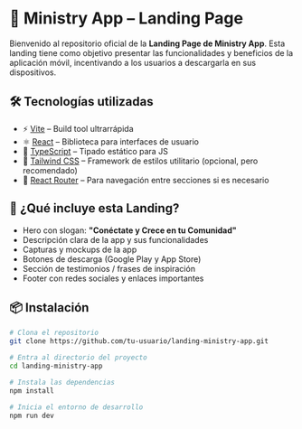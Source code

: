 # 🌟 Ministry App – Landing Page

Bienvenido al repositorio oficial de la **Landing Page de Ministry App**. Esta landing tiene como objetivo presentar las funcionalidades y beneficios de la aplicación móvil, incentivando a los usuarios a descargarla en sus dispositivos.

## 🛠️ Tecnologías utilizadas

- ⚡ [Vite](https://vitejs.dev/) – Build tool ultrarrápida
- ⚛️ [React](https://reactjs.org/) – Biblioteca para interfaces de usuario
- 📘 [TypeScript](https://www.typescriptlang.org/) – Tipado estático para JS
- 💨 [Tailwind CSS](https://tailwindcss.com/) – Framework de estilos utilitario (opcional, pero recomendado)
- 🧩 [React Router](https://reactrouter.com/) – Para navegación entre secciones si es necesario

## 🚀 ¿Qué incluye esta Landing?

- Hero con slogan: **"Conéctate y Crece en tu Comunidad"**
- Descripción clara de la app y sus funcionalidades
- Capturas y mockups de la app
- Botones de descarga (Google Play y App Store)
- Sección de testimonios / frases de inspiración
- Footer con redes sociales y enlaces importantes

## 📦 Instalación

```bash
# Clona el repositorio
git clone https://github.com/tu-usuario/landing-ministry-app.git

# Entra al directorio del proyecto
cd landing-ministry-app

# Instala las dependencias
npm install

# Inicia el entorno de desarrollo
npm run dev
